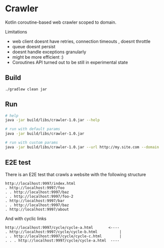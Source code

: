# Crawler

Kotlin coroutine-based web crawler scoped to domain.

Limitations
- web client doesnt have retries, connection timeouts , doesnt throttle
- queue doesnt persist
- doesnt handle exceptions granularly
- might be more efficient :) 
- Coroutines API turned out to be still in experimental state


## Build
```
./gradlew clean jar
```

## Run
```bash
# help
java -jar build/libs/crawler-1.0.jar --help

# run with default params
java -jar build/libs/crawler-1.0.jar

# run with custom params
java -jar build/libs/crawler-1.0.jar --url http://my.site.com --domain my.site --workers 5
```

## E2E test
There is an E2E test that crawls a website with the following structure
```
http://localhost:9997/index.html
. http://localhost:9997/foo
. . http://localhost:9997/baz
. . http://localhost:9997/foo-2
. http://localhost:9997/bar
. . http://localhost:9997/baz
. http://localhost:9997/about
```

And with cyclic links
```
http://localhost:9997/cycle/cycle-a.html       <----
. http://localhost:9997/cycle/cycle-b.html          |
. . http://localhost:9997/cycle/cycle-c.html        |
. . . http://localhost:9997/cycle/cycle-a.html  ---- 
```
